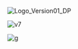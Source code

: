 
![Logo_Version01_DP](https://user-images.githubusercontent.com/113173261/195298769-8e6edf07-fe2a-4359-80e7-cb0b1dee493d.png)


![v7](https://user-images.githubusercontent.com/113173261/195298870-2a62db48-dda6-4a47-865c-a421256ad7c1.png)


![g](https://user-images.githubusercontent.com/113173261/195299259-b537270d-e38d-4d28-bbd8-64f5fa79a810.png)
